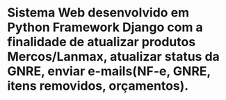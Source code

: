 # Sistema Web desenvolvido em Python Framework Django com a finalidade de atualizar produtos Mercos/Lanmax, atualizar status da GNRE, enviar e-mails(NF-e, GNRE, itens removidos, orçamentos).
